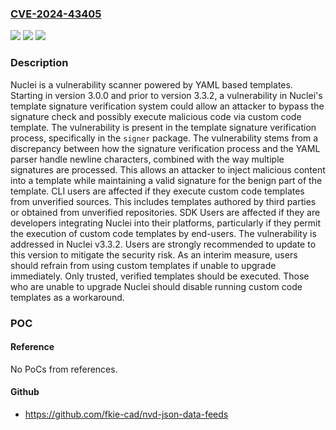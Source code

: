### [CVE-2024-43405](https://cve.mitre.org/cgi-bin/cvename.cgi?name=CVE-2024-43405)
![](https://img.shields.io/static/v1?label=Product&message=nuclei&color=blue)
![](https://img.shields.io/static/v1?label=Version&message=%3D%20%3E%3D%203.0.0%2C%20%3C%203.3.2%20&color=brighgreen)
![](https://img.shields.io/static/v1?label=Vulnerability&message=CWE-78%3A%20Improper%20Neutralization%20of%20Special%20Elements%20used%20in%20an%20OS%20Command%20('OS%20Command%20Injection')&color=brighgreen)

### Description

Nuclei is a vulnerability scanner powered by YAML based templates. Starting in version 3.0.0 and prior to version 3.3.2, a vulnerability in Nuclei's template signature verification system could allow an attacker to bypass the signature check and possibly execute malicious code via custom code template. The vulnerability is present in the template signature verification process, specifically in the `signer` package. The vulnerability stems from a discrepancy between how the signature verification process and the YAML parser handle newline characters, combined with the way multiple signatures are processed. This allows an attacker to inject malicious content into a template while maintaining a valid signature for the benign part of the template. CLI users are affected if they execute custom code templates from unverified sources. This includes templates authored by third parties or obtained from unverified repositories. SDK Users are affected if they are developers integrating Nuclei into their platforms, particularly if they permit the execution of custom code templates by end-users. The vulnerability is addressed in Nuclei v3.3.2. Users are strongly recommended to update to this version to mitigate the security risk. As an interim measure, users should refrain from using custom templates if unable to upgrade immediately. Only trusted, verified templates should be executed. Those who are unable to upgrade Nuclei should disable running custom code templates as a workaround.

### POC

#### Reference
No PoCs from references.

#### Github
- https://github.com/fkie-cad/nvd-json-data-feeds

